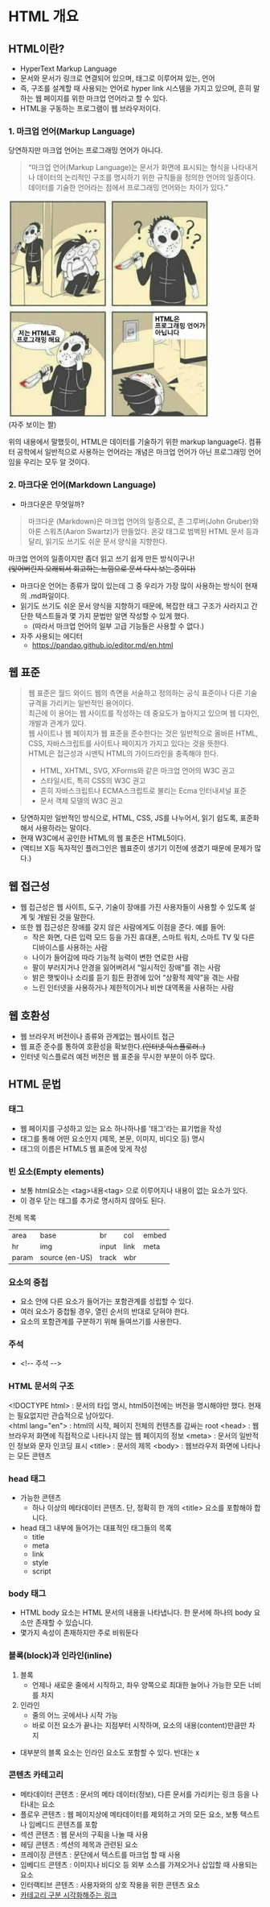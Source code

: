 # HTML 개요

## HTML이란?
-  HyperText Markup Language
-  문서와 문서가 링크로 연결되어 있으며, 태그로 이루어져 있는, 언어
-  즉, 구조를 설계할 때 사용되는 언어로 hyper link 시스템을 가지고 있으며, 흔히 말하는 웹 페이지를 위한 마크업 언어라고 할 수 있다.
-  HTML을 구동하는 프로그램이 웹 브라우저이다.
  
### 1. 마크업 언어(Markup Language)
  
당연하지만 마크업 언어는 프로그래밍 언어가 아니다.
> “마크업 언어(Markup Language)는 문서가 화면에 표시되는 형식을 나타내거나 데이터의 논리적인 구조를 명시하기 위한 규칙들을 정의한 언어의 일종이다.  
> 데이터를 기술한 언어라는 점에서 프로그래밍 언어와는 차이가 있다.”  

![image](/public/HTML/400px-HTML은_프로그래밍_언어가_아닙니다.jpg)  
(자주 보이는 짤)

위의 내용에서 말했듯이, HTML은 데이터를 기술하기 위한 markup language다. 컴퓨터 공학에서 일반적으로 사용하는 언어라는 개념은 마크업 언어가 아닌 프로그래밍 언어임을 우리는 모두 알 것이다.


### 2. 마크다운 언어(Markdown Language)

- 마크다운은 무엇일까?
> 마크다운 (Markdown)은 마크업 언어의 일종으로, 존 그루버(John Gruber)와 아론 스워츠(Aaron Swartz)가 만들었다. 온갖 태그로 범벅된 HTML 문서 등과 달리, 읽기도 쓰기도 쉬운 문서 양식을 지향한다.   
  
마크업 언어의 일종이지만 좀더 읽고 쓰기 쉽게 만든 방식이구나!  
~~(잊어버린지 오래되서 회고하는 느낌으로 문서 다시 보는 중이다)~~  
- 마크다운 언어는 종류가 많이 있는데 그 중 우리가 가장 많이 사용하는 방식이 현재의 .md파일이다.  
- 읽기도 쓰기도 쉬운 문서 양식을 지향하기 때문에, 복잡한 태그 구조가 사라지고 간단한 텍스트들과 몇 가지 문법만 알면 작성할 수 있게 했다.
  - (따라서 마크업 언어의 일부 고급 기능들은 사용할 수 없다.)
- 자주 사용되는 에디터
  - https://pandao.github.io/editor.md/en.html

## 웹 표준

> 웹 표준은 월드 와이드 웹의 측면을 서술하고 정의하는 공식 표준이나 다른 기술 규격을 가리키는 일반적인 용어이다.  
> 최근에 이 용어는 웹 사이트를 작성하는 데 중요도가 높아지고 있으며 웹 디자인, 개발과 관계가 있다.  
> 웹 사이트나 웹 페이지가 웹 표준을 준수한다는 것은 일반적으로 올바른 HTML, CSS, 자바스크립트를 사이트나 페이지가 가지고 있다는 것을 뜻한다.   
> HTML은 접근성과 시맨틱 HTML의 가이드라인을 충족해야 한다.  
> - HTML, XHTML, SVG, XForms와 같은 마크업 언어의 W3C 권고
> - 스타일시트, 특히 CSS의 W3C 권고
> - 흔히 자바스크립트나 ECMA스크립트로 불리는 Ecma 인터내셔널 표준
> - 문서 객체 모델의 W3C 권고


- 당연하지만 일반적인 방식으로, HTML, CSS, JS를 나누어서, 읽기 쉽도록, 표준화해서 사용하라는 말이다.
- 현재 W3C에서 공인한 HTML의 웹 표준은 HTML5이다.
- (액티브 X등 독자적인 플러그인은 웹표준이 생기기 이전에 생겼기 때문에 문제가 많다.)

## 웹 접근성
- 웹 접근성은 웹 사이트, 도구, 기술이 장애를 가진 사용자들이 사용할 수 있도록 설계 및 개발된 것을 말한다.
- 또한 웹 접근성은 장애를 갖지 않은 사람에게도 이점을 준다. 예를 들어:
  - 작은 화면, 다른 입력 모드 등을 가진 휴대폰, 스마트 워치, 스마트 TV 및 다른 디바이스를 사용하는 사람
  - 나이가 들어감에 따라 기능적 능력이 변한 연로한 사람
  - 팔이 부러지거나 안경을 잃어버려서 “일시적인 장애”를 겪는 사람
  - 밝은 햇빛이나 소리를 듣기 힘든 환경에 있어 “상황적 제약”을 겪는 사람
  - 느린 인터넷을 사용하거나 제한적이거나 비싼 대역폭을 사용하는 사람

## 웹 호환성
- 웹 브라우저 버전이나 종류와 관계없는 웹사이트 접근
- 웹 표준 준수를 통하여 호환성을 확보한다.~~(인터넷 익스플로러..)~~
- 인터넷 익스플로러 예전 버전은 웹 표준을 무시한 부분이 아주 많다.

## HTML 문법

### 태그
- 웹 페이지를 구성하고 있는 요소 하나하나를 '태그'라는 표기법을 작성
- 태그를 통해 어떤 요소인지 (제목, 본문, 이미지, 비디오 등) 명시
- 태그의 이름은 HTML5 웹 표준에 맞게 작성

### 빈 요소(Empty elements)
- 보통 html요소는 &#60;tag>내용&#60;tag> 으로 이루어지나 내용이 없는 요소가 있다.
- 이 경우 닫는 태그를 추가로 명시하지 않아도 된다.

전체 목록

|       |                |       |      |       |
| ----- | -------------- | ----- | ---- | ----- |
| area  | base           | br    | col  | embed |
| hr    | img            | input | link | meta  |
| param | source (en-US) | track | wbr  |       |

### 요소의 중첩
- 요소 안에 다른 요소가 들어가는 포함관계를 성립할 수 있다.
- 여러 요소가 중첩될 경우, 열린 순서의 반대로 닫혀야 한다.
- 요소의 포함관계를 구분하기 위해 들여쓰기를 사용한다.

### 주석
- &#60;!-- 주석 -->

### HTML 문서의 구조
&#60;!DOCTYPE html> : 문서의 타입 명시, html5이전에는 버전을 명시해야만 했다. 현재는 필요없지만 관습적으로 남아있다.  
&#60;html lang="en"> : html의 시작, 페이지 전체의 컨텐츠를 감싸는 root
&#60;head> : 웹브라우저 화면에 직접적으로 나타나지 않는 웹 페이지의 정보
&#60;meta> : 문서의 일반적인 정보와 문자 인코딩 표시
&#60;title> : 문서의 제목
&#60;body> : 웹브라우저 화면에 나타나는 모든 콘텐츠

### head 태그
- 가능한 콘텐츠	
  - 하나 이상의 메타데이터 콘텐츠. 단, 정확히 한 개의 &#60;title> 요소를 포함해야 합니다.
- head 태그 내부에 들어가는 대표적인 태그들의 목록
  - title
  - meta
  - link
  - style
  - script

### body 태그
- HTML body 요소는 HTML 문서의 내용을 나타냅니다. 한 문서에 하나의 body 요소만 존재할 수 있습니다.
- 몇가지 속성이 존재하지만 주로 비워둔다

### 블록(block)과 인라인(inline)

1. 블록
   - 언제나 새로운 줄에서 시작하고, 좌우 양쪽으로 최대한 늘어나 가능한 모든 너비를 차지
2. 인라인
   - 줄의 어느 곳에서나 시작 가능
   - 바로 이전 요소가 끝나는 지점부터 시작하며, 요소의 내용(content)만큼만 차지

- 대부분의 블록 요소는 인라인 요소도 포함할 수 있다. 반대는 x

### 콘텐츠 카테고리


- 메타데이터 콘텐츠 : 문서의 메타 데이터(정보), 다른 문서를 가리키는 링크 등을 나타내는 요소
- 플로우 콘텐츠 : 웹 페이지상에 메타데이터를 제외하고 거의 모든 요소, 보통 텍스트나 임베디드 콘텐츠를 포함
- 섹션 콘텐츠 : 웹 문서의 구획을 나눌 때 사용
- 헤딩 콘텐츠 : 섹션의 제목과 관련된 요소
- 프레이징 콘텐츠 : 문단에서 텍스트를 마크업 할 때 사용
- 임베디드 콘텐츠 : 이미지나 비디오 등 외부 소스를 가져오거나 삽입할 때 사용되는 요소
- 인터랙티브 콘텐츠 : 사용자와의 상호 작용을 위한 콘텐츠 요소
- [카테고리 구분 시각화해주는 링크](https://www.w3.org/TR/2011/WD-html5-20110525/content-models.html)  